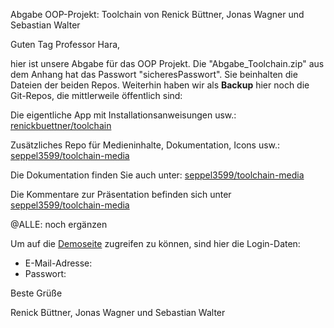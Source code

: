 Abgabe OOP-Projekt: Toolchain von Renick Büttner, Jonas Wagner und Sebastian Walter



Guten Tag Professor Hara,



hier ist unsere Abgabe für das OOP Projekt. Die "Abgabe_Toolchain.zip" aus dem Anhang hat das Passwort "sicheresPasswort".
Sie beinhalten die Dateien der beiden Repos.
Weiterhin haben wir als **Backup** hier noch die Git-Repos, die mittlerweile öffentlich sind: 

Die eigentliche App mit Installationsanweisungen usw.: [renickbuettner/toolchain](https://github.com/renickbuettner/toolchain)

Zusätzliches Repo für Medieninhalte, Dokumentation, Icons usw.: [seppel3599/toolchain-media](https://github.com/seppel3599/toolchain-media)

Die Dokumentation finden Sie auch unter: [seppel3599/toolchain-media](https://github.com/seppel3599/toolchain-media/blob/master/documentation.md)

Die Kommentare zur Präsentation befinden sich unter [seppel3599/toolchain-media](https://github.com/seppel3599/toolchain-media/blob/master/praesentation.md)

@ALLE: noch ergänzen

Um auf die [Demoseite](https://toolchain.renick.io/) zugreifen zu können, sind hier die Login-Daten:
- E-Mail-Adresse: 
- Passwort:



Beste Grüße

Renick Büttner, Jonas Wagner und Sebastian Walter
